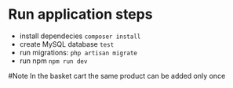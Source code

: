 # Run application steps
- install dependecies `composer install`
- create MySQL database `test`
- run migrations: `php artisan migrate`
- run npm `npm run dev`

#Note
In the basket cart the same product can be added only once